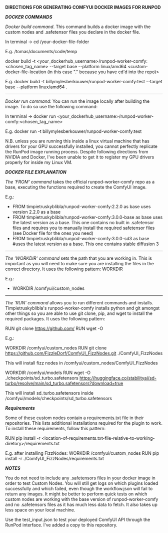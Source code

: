 **DIRECTIONS FOR GENERATING COMFYUI DOCKER IMAGES FOR RUNPOD**

**_DOCKER COMMANDS_**

_Docker build command_. 
This command builds a docker image with the custom nodes and .safetensor files you declare in the docker file.

In terminal ->
cd /your-docker-file-folder

E.g. /tomas/documents/code/temp

docker build -t <your_dockerhub_username>/runpod-worker-comfy:<chosen_tag_name> --target base --platform linux/amd64 <custom-docker-file-location (in this case "." because you have cd'd into the repo)>

E.g. docker build -t billymylesberkouwer/runpod-worker-comfy:test --target base --platform linux/amd64 .
__________________________________________________________________________________

_Docker run command:_
You can run the image locally after building the image. To do so use the following command:

In terminal ->
docker run <your_dockerhub_username>/runpod-worker-comfy:<chosen_tag_name>

E.g. docker run -t billymylesberkouwer/runpod-worker-comfy:test

N.B. unless you are running this inside a linux virtual machine that has drivers for your GPU successfully installed, you cannot perfectly replicate the RunPod image running process. Despite following directions from NVIDIA and Docker, I've been unable to get it to register my GPU drivers properly for inside my Linux VM.

**_DOCKER FILE EXPLANATION_**

_The 'FROM' command_ takes the official runpod-worker-comfy repo as a base, executing the functions required to create the ComfyUI image.

E.g.:
- FROM timpietruskyblibla/runpod-worker-comfy:2.2.0 as base 
uses version 2.2.0 as a base
- FROM timpietruskyblibla/runpod-worker-comfy:3.0.0-base as base 
uses the latest version as a base. This one contains no built in .safetensor files and requires you to manually install the required safetensor files (see Docker file for the ones you need)
- FROM timpietruskyblibla/runpod-worker-comfy:3.0.0-sd3 as base #uses the latest version as a base. 
This one contains stable diffusion 3

_______________________________________________________________________________

_The 'WORKDIR' command_ sets the path that you are working in. This is important as you will need to make sure you are installing the files in the correct directory. It uses the following pattern:
WORKDIR <some-path>

E.g.:
- WORKDIR /comfyui/custom_nodes
_______________________________________________________________________________

_The 'RUN' command_ allows you to run different commands and installs. Timpietruskyblibla's runpod-worker-comfy installs python and git amongst other things so you are able to use git clone, pip, and wget to install the required packages.
It uses the following pattern:

RUN git clone https://github.com/<some-repository> <install-location-relative-to-WORKDIR>
RUN wget -O <install-location-relative-to-WORKDIR> <some-download-link>

E.g.:

WORKDIR /comfyui/custom_nodes
RUN git clone https://github.com/FizzleDorf/ComfyUI_FizzNodes.git ./ComfyUI_FizzNodes

This will install fizz nodes in /comfyui/custom_nodes/ComfyUI_FizzNodes

WORKDIR /comfyui/models
RUN wget -O ./checkpoints/sd_turbo.safetensors https://huggingface.co/stabilityai/sd-turbo/resolve/main/sd_turbo.safetensors?download=true

This will install sd_turbo.safetensors inside /comfyui/models/checkpoints/sd_turbo.safetensors

_**Requirements**_

Some of these custom nodes contain a requirements.txt file in their repositories. This lists additional installations required for the plugin to work. To install these requirements, follow this pattern:

RUN pip install -r <location-of-requirements.txt-file-relative-to-working-diretory>/requirements.txt

E.g. after installing FizzNodes:
WORKDIR /comfyui/custom_nodes
RUN pip install -r ./ComfyUI_FizzNodes/requirements.txt

_**NOTES**_

You do not need to include any .safetensors files in your docker image in order to test Custom Nodes. You will still get logs on which plugins loaded successfully and which failed, even though the workflow.json will fail to return any images. It might be better to perform quick tests on which custom nodes are working with the base version of runpod-worker-comfy and no .safetensors files as it has much less data to fetch. It also takes up less space on your local machine.

Use the test_input.json to test your deployed ComfyUI API through the RunPod interface. I've added a copy to this repository.
